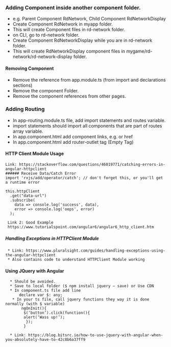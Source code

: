
### Adding Component inside another component folder.
  * e.g. Parent Component RdNetwork, Child Component RdNetworkDisplay
  * Create Component RdNetwork in myapp folder.
  * This will create Component files in rd-network folder.
  * on CLI, go to rd-network folder.
  * Create Component RdNetworkDisplay while you are in rd-network folder.
  * This will create RdNetworkDisplay component files in mygame/rd-network/rd-network-display folder.

#### Removing Component

* Remove the reference from app.module.ts (from import and declarations sections)
* Remove the component Folder.
* Remove the component references from other pages.


### Adding Routing

 * In app-routing.module.ts file, add import statements and routes variable. 
 * import statements should import all components that are part of routes array variable.
 * In app.component.html add component links, e.g. <a> or href
 * In app.component.html add router-outlet tag (Empty Tag)
 
 
 #### HTTP Client Module Usage
    Link: https://stackoverflow.com/questions/46019771/catching-errors-in-angular-httpclient
    ###### Receive Data/Catch Error
    import 'rxjs/add/operator/catch'; // don't forget this, or you'll get a runtime error

    this.httpClient
      .get("data-url")
      .subscribe(
        data => console.log('success', data),
        error => console.log('oops', error)
      );
      
     Link 2: Good Example
     https://www.tutorialspoint.com/angular6/angular6_http_client.htm
      
##### Handling Exceptions in HTTPClient Module

     * Link: https://www.pluralsight.com/guides/handling-exceptions-using-the-angular-httpclient
     * Also contains code to understand HTTPClient Module working
      
     
 #### Using JQuery with Angular
      * Should be avoided.
      * Save to local folder ($ npm install jquery — save) or Use CDN
      * In component.ts file add line 
          declare var $: any;
       * In your ts file, call jquery functions they way it is done normally (with $ variable)
           ngOnInit(){
            $(‘button’).click(function(){
            alert(‘Wass up!’);
             });
            }
      
      * Link: https://blog.bitsrc.io/how-to-use-jquery-with-angular-when-you-absolutely-have-to-42c8b6a37ff9
 
